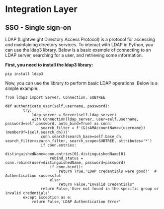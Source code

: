 # Integration Layer

## SSO - Single sign-on 


<p>

LDAP (Lightweight Directory Access Protocol) is a protocol for accessing and maintaining directory services. To interact with LDAP in Python, you can use the ldap3 library. Below is a basic example of connecting to an LDAP server, searching for a user, and retrieving some information.


</p>

<b>
First, you need to install the ldap3 library:
</b>

```
pip install ldap3
```


<p>
Now, you can use the library to perform basic LDAP operations. Below is a simple example:
</p>

```
from ldap3 import Server, Connection, SUBTREE
    
def authenticate_user(self,username, password):
        try:
            ldap_server = Server(self.ldap_server)
            with Connection(ldap_server, user=self.username, password=self.password, auto_bind=True) as conn:
                search_filter = f'(&(sAMAccountName={username})(memberOf={self.search_dn}))'
                conn.search(search_base=self.base_dn, search_filter=search_filter, search_scope=SUBTREE, attributes='*')
                if conn.entries:
                    distinguishedName=conn.entries[0].distinguishedName[0]
                    rebind_status = conn.rebind(user=distinguishedName, password=password)
                    if conn.bind():
                        return True,'LDAP credentials were good!'  # Authentication successful
                    else:
                        return False,"Invalid Credentials"
                return False,'User not found in the specific group or invalid credentials'
        except Exception as e:
            return False,'LDAP Authentication Error'
            
```